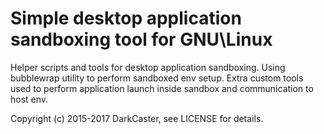 # Simple desktop application sandboxing tool for GNU\Linux

Helper scripts and tools for desktop application sandboxing.
Using bubblewrap utility to perform sandboxed env setup.
Extra custom tools used to perform application launch inside sandbox and communication to host env.

Copyright (c) 2015-2017 DarkCaster, see LICENSE for details.


